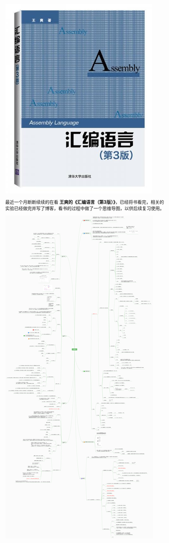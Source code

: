 ![《汇编语言（第3版）》](./汇编语言(第3版，王爽著)-总结---思维导图.assets/17731575-e99cb81170fc22b1.jpg)


最近一个月断断续续的在看 **王爽的《汇编语言（第3版）》**，已经将书看完，相关的实验已经做完并写了博客，看书的过程中做了一个思维导图，以供后续复习使用。

![汇编语言思维导图](./汇编语言(第3版，王爽著)-总结---思维导图.assets/17731575-fb422cba2abd481e.png)
